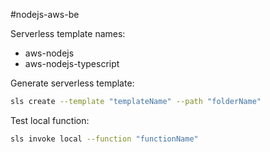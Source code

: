 #nodejs-aws-be

Serverless template names:
- aws-nodejs
- aws-nodejs-typescript

Generate serverless template:
```bash
sls create --template "templateName" --path "folderName"
```

Test local function:
```bash
sls invoke local --function "functionName"
```